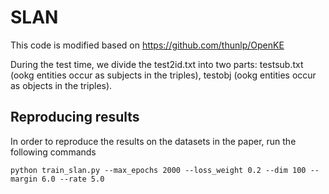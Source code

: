 # SLAN
This code is modified based on https://github.com/thunlp/OpenKE

During the test time, we divide the test2id.txt into two parts: testsub.txt (ookg entities occur as subjects in the triples), testobj (ookg entities occur as objects in the triples).


## Reproducing results

In order to reproduce the results on the datasets in the paper, run the following commands

```
python train_slan.py --max_epochs 2000 --loss_weight 0.2 --dim 100 --margin 6.0 --rate 5.0
```



